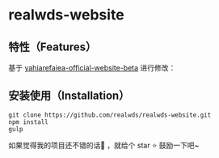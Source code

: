 # realwds-website

## 特性（Features）

基于 [yahiarefaiea-official-website-beta](https://github.com/yahiarefaiea/yahiarefaiea-official-website-beta) 进行修改：

## 安装使用（Installation）

```shell
git clone https://github.com/realwds/realwds-website.git
npm install
gulp
```

如果觉得我的项目还不错的话👏 ，就给个 star ⭐ 鼓励一下吧~
